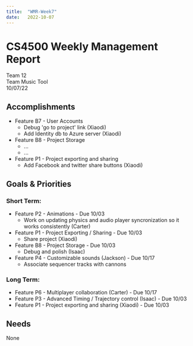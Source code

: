 ```yaml
---
title:  "WMR-Week7"
date:   2022-10-07
---
```

# CS4500 Weekly Management Report

Team 12 \
Team Music Tool \
10/07/22

## Accomplishments

- Feature B7 - User Accounts
  - Debug 'go to project' link (Xiaodi)
  - Add Identity db to Azure server (Xiaodi)
- Feature B8 - Project Storage
  - ...
  - ...
- Feature P1 - Project exporting and sharing
  - Add Facebook and twitter share buttons (Xiaodi)

## Goals & Priorities

### Short Term:
- Feature P2 - Animations - Due 10/03
  - Work on updating physics and audio player syncronization so it works consistently (Carter)
- Feature P1 - Project Exporting / Sharing - Due 10/03
  - Share project (Xiaodi)
- Feature B8 - Project Storage - Due 10/03
  - Debug and polish (Isaac)
- Feature P4 - Customizable sounds (Jackson) - Due 10/17
  - Associate sequencer tracks with cannons

### Long Term:
  - Feature P6 - Multiplayer collaboration (Carter) - Due 10/17
  - Feature P3 - Advanced Timing / Trajectory control (Isaac) - Due 10/03
  - Feature P1 - Project exporting and sharing (Xiaodi) - Due 10/03

## Needs

None
